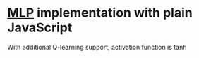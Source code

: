 # [MLP](https://en.wikipedia.org/wiki/Multilayer_perceptron) implementation with plain JavaScript
With additional Q-learning support, activation function is tanh
